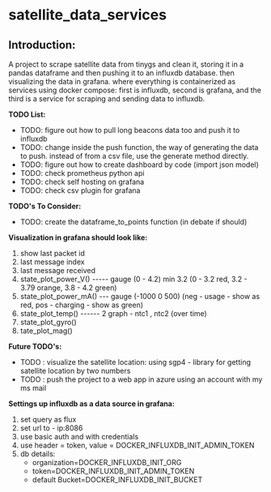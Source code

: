 # satellite_data_services

## Introduction:

A project to scrape satellite data from tinygs and clean it, storing it in a pandas dataframe and then pushing it to an influxdb database. then visualizing the data in grafana.
where everything is containerized as services using docker compose: first is influxdb, second is grafana, and the third is a service for scraping and sending data to influxdb.

**TODO List:**

- TODO: figure out how to pull long beacons data too and push it to influxdb
- TODO: change inside the push function, the way of generating the data to push. instead of from a csv file, use the generate method directly.
- TODO: figure out how to create dashboard by code (import json model)
- TODO: check prometheus python api
- TODO: check self hosting on grafana
- TODO: check csv plugin for grafana

**TODO's To Consider:**

- TODO: create the dataframe_to_points function (in debate if should)

**Visualization in grafana should look like:**

1. show last packet id
2. last message index
3. last message received
4. state_plot_power_V() ----- gauge (0 - 4.2) min 3.2 (0 - 3.2 red, 3.2 - 3.79 orange, 3.8 - 4.2 green)
5. state_plot_power_mA() --- gauge (-1000 0 500) (neg - usage - show as red, pos - charging - show as green)
6. state_plot_temp() ------ 2 graph - ntc1 , ntc2 (over time)
7. state_plot_gyro()
8. tate_plot_mag()

**Future TODO's:**

- TODO : visualize the satellite location: using sgp4 - library for getting satellite location by two numbers
- TODO : push the project to a web app in azure using an account with my ms mail

**Settings up influxdb as a data source in grafana:**

1. set query as flux
2. set url to - ip:8086
3. use basic auth and with credentials
4. use header = token, value = DOCKER_INFLUXDB_INIT_ADMIN_TOKEN
5. db details:
   - organization=DOCKER_INFLUXDB_INIT_ORG
   - token=DOCKER_INFLUXDB_INIT_ADMIN_TOKEN
   - default Bucket=DOCKER_INFLUXDB_INIT_BUCKET
